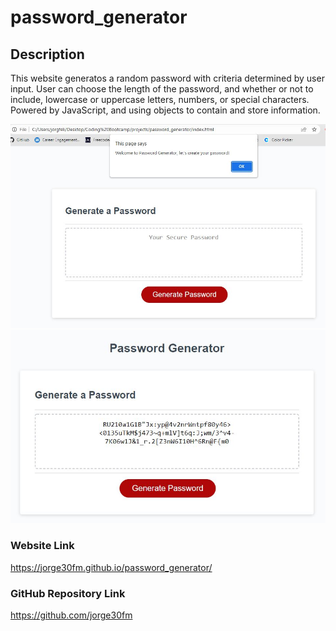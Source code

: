 # password_generator

## Description

This website generatos a random password with criteria determined by user input. User can choose the length of the password, and whether or not to include, lowercase or uppercase letters, numbers, or special characters. Powered by JavaScript, and using objects to contain and store information.

<img src="assets\images\screenshot1.JPG">
<img src="assets\images\screenshot2.JPG">

### Website Link

https://jorge30fm.github.io/password_generator/

### GitHub Repository Link

https://github.com/jorge30fm
